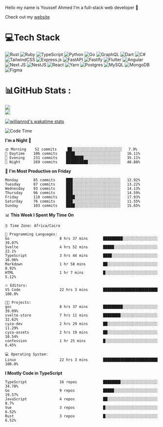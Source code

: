 Hello my name is Youssef Ahmed I'm a full-stack web developer 👋

Check out my [website](https://youssefahmed.vercel.app)
 
# 💻Tech Stack

![Rust](https://img.shields.io/badge/rust-%23000000.svg?style=for-the-badge&logo=rust&logoColor=white) ![Ruby](https://img.shields.io/badge/ruby-%23CC342D.svg?style=for-the-badge&logo=ruby&logoColor=white) ![TypeScript](https://img.shields.io/badge/typescript-%23007ACC.svg?style=for-the-badge&logo=typescript&logoColor=white) ![Python](https://img.shields.io/badge/python-3670A0?style=for-the-badge&logo=python&logoColor=ffdd54) ![Go](https://img.shields.io/badge/go-%2300ADD8.svg?style=for-the-badge&logo=go&logoColor=white) ![GraphQL](https://img.shields.io/badge/-GraphQL-E10098?style=for-the-badge&logo=graphql&logoColor=white) ![Dart](https://img.shields.io/badge/dart-%230175C2.svg?style=for-the-badge&logo=dart&logoColor=white) ![C#](https://img.shields.io/badge/c%23-%23239120.svg?style=for-the-badge&logo=c-sharp&logoColor=white) ![TailwindCSS](https://img.shields.io/badge/tailwindcss-%2338B2AC.svg?style=for-the-badge&logo=tailwind-css&logoColor=white) ![Express.js](https://img.shields.io/badge/express.js-%23404d59.svg?style=for-the-badge&logo=express&logoColor=%2361DAFB) ![FastAPI](https://img.shields.io/badge/FastAPI-005571?style=for-the-badge&logo=fastapi) ![Fastify](https://img.shields.io/badge/fastify-%23000000.svg?style=for-the-badge&logo=fastify&logoColor=white) ![Flutter](https://img.shields.io/badge/Flutter-%2302569B.svg?style=for-the-badge&logo=Flutter&logoColor=white) ![Angular](https://img.shields.io/badge/angular-%23DD0031.svg?style=for-the-badge&logo=angular&logoColor=white) ![Next JS](https://img.shields.io/badge/Next-black?style=for-the-badge&logo=next.js&logoColor=white) ![NestJS](https://img.shields.io/badge/nestjs-%23E0234E.svg?style=for-the-badge&logo=nestjs&logoColor=white) ![React](https://img.shields.io/badge/react-%2320232a.svg?style=for-the-badge&logo=react&logoColor=%2361DAFB) ![Yarn](https://img.shields.io/badge/yarn-%232C8EBB.svg?style=for-the-badge&logo=yarn&logoColor=white) ![Postgres](https://img.shields.io/badge/postgres-%23316192.svg?style=for-the-badge&logo=postgresql&logoColor=white) ![MySQL](https://img.shields.io/badge/mysql-%2300f.svg?style=for-the-badge&logo=mysql&logoColor=white) ![MongoDB](https://img.shields.io/badge/MongoDB-%234ea94b.svg?style=for-the-badge&logo=mongodb&logoColor=white)     ![Figma](https://img.shields.io/badge/figma-%23F24E1E.svg?style=for-the-badge&logo=figma&logoColor=white)

# 📊GitHub Stats :

![](https://github-readme-stats.vercel.app/api?username=joetifa2003&theme=tokyonight&hide_border=false&include_all_commits=false&count_private=false)<br/>
![](https://github-readme-streak-stats.herokuapp.com/?user=joetifa2003&theme=tokyonight&hide_border=false)<br/>

[![willianrod's wakatime stats](https://github-readme-stats.vercel.app/api/wakatime?username=joetifa2003&layout=compact)](https://github.com/anuraghazra/github-readme-stats)
<!--START_SECTION:waka-->
![Code Time](http://img.shields.io/badge/Code%20Time-964%20hrs%2053%20mins-blue)

**I'm a Night 🦉** 

```text
🌞 Morning    52 commits     ██░░░░░░░░░░░░░░░░░░░░░░░   7.9% 
🌆 Daytime    106 commits    ████░░░░░░░░░░░░░░░░░░░░░   16.11% 
🌃 Evening    231 commits    ████████░░░░░░░░░░░░░░░░░   35.11% 
🌙 Night      269 commits    ██████████░░░░░░░░░░░░░░░   40.88%

```
📅 **I'm Most Productive on Friday** 

```text
Monday       85 commits     ███░░░░░░░░░░░░░░░░░░░░░░   12.92% 
Tuesday      87 commits     ███░░░░░░░░░░░░░░░░░░░░░░   13.22% 
Wednesday    93 commits     ███░░░░░░░░░░░░░░░░░░░░░░   14.13% 
Thursday     96 commits     ███░░░░░░░░░░░░░░░░░░░░░░   14.59% 
Friday       118 commits    ████░░░░░░░░░░░░░░░░░░░░░   17.93% 
Saturday     76 commits     ███░░░░░░░░░░░░░░░░░░░░░░   11.55% 
Sunday       103 commits    ████░░░░░░░░░░░░░░░░░░░░░   15.65%

```


📊 **This Week I Spent My Time On** 

```text
⌚︎ Time Zone: Africa/Cairo

💬 Programming Languages: 
Go                       8 hrs 37 mins       █████████░░░░░░░░░░░░░░░░   39.07% 
Svelte                   4 hrs 52 mins       █████░░░░░░░░░░░░░░░░░░░░   22.1% 
TypeScript               3 hrs 44 mins       ████░░░░░░░░░░░░░░░░░░░░░   16.96% 
Markdown                 1 hr 58 mins        ██░░░░░░░░░░░░░░░░░░░░░░░   8.92% 
HTML                     1 hr 7 mins         █░░░░░░░░░░░░░░░░░░░░░░░░   5.12%

🔥 Editors: 
VS Code                  22 hrs 3 mins       █████████████████████████   100.0%

🐱‍💻 Projects: 
goc                      8 hrs 37 mins       █████████░░░░░░░░░░░░░░░░   39.09% 
svelte-store             7 hrs 11 mins       ████████░░░░░░░░░░░░░░░░░   32.62% 
cyza-dev                 2 hrs 29 mins       ██░░░░░░░░░░░░░░░░░░░░░░░   11.29% 
cyza-assets              2 hrs 19 mins       ██░░░░░░░░░░░░░░░░░░░░░░░   10.54% 
confession               1 hr 25 mins        █░░░░░░░░░░░░░░░░░░░░░░░░   6.45%

💻 Operating System: 
Linux                    22 hrs 3 mins       █████████████████████████   100.0%

```

**I Mostly Code in TypeScript** 

```text
TypeScript               16 repos            ████████░░░░░░░░░░░░░░░░░   34.78% 
Go                       9 repos             █████░░░░░░░░░░░░░░░░░░░░   19.57% 
JavaScript               4 repos             ██░░░░░░░░░░░░░░░░░░░░░░░   8.7% 
Vue                      3 repos             █░░░░░░░░░░░░░░░░░░░░░░░░   6.52% 
Rust                     3 repos             █░░░░░░░░░░░░░░░░░░░░░░░░   6.52%

```



<!--END_SECTION:waka-->
